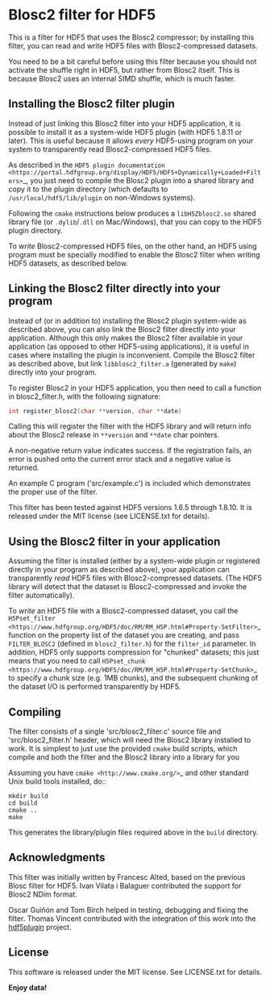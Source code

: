 # Blosc2 filter for HDF5

This is a filter for HDF5 that uses the Blosc2 compressor; by installing this
filter, you can read and write HDF5 files with Blosc2-compressed datasets.

You need to be a bit careful before using this filter because you
should not activate the shuffle right in HDF5, but rather from Blosc2
itself.  This is because Blosc2 uses an internal SIMD shuffle, which
is much faster.

## Installing the Blosc2 filter plugin

Instead of just linking this Blosc2 filter into your HDF5 application, it is possible to install
it as a system-wide HDF5 plugin (with HDF5 1.8.11 or later).  This is useful because it allows
*every* HDF5-using program on your system to transparently read Blosc2-compressed HDF5 files.

As described in the `HDF5 plugin documentation <https://portal.hdfgroup.org/display/HDF5/HDF5+Dynamically+Loaded+Filters>`_, you just need to compile the Blosc2 plugin into a shared library and
copy it to the plugin directory (which defaults to ``/usr/local/hdf5/lib/plugin`` on non-Windows systems).

Following the ``cmake`` instructions below produces a ``libH5Zblosc2.so`` shared library
file (or ``.dylib``/``.dll`` on Mac/Windows), that you can copy to the HDF5 plugin directory.

To *write* Blosc2-compressed HDF5 files, on the other hand, an HDF5 using program must be
specially modified to enable the Blosc2 filter when writing HDF5 datasets, as described below.


## Linking the Blosc2 filter directly into your program

Instead of (or in addition to) installing the Blosc2 plugin system-wide as
described above, you can also link the Blosc2 filter directly into your
application.  Although this only makes the Blosc2 filter available in
your application (as opposed to other HDF5-using applications), it
is useful in cases where installing the plugin is inconvenient.  Compile
the Blosc2 filter as described above, but link ``libblosc2_filter.a``
(generated by ``make``) directly into your program.

To register Blosc2 in your HDF5 application, you then need to call
a function in blosc2_filter.h, with the following signature:

```C
int register_blosc2(char **version, char **date)
```

Calling this will register the filter with the HDF5 library and will
return info about the Blosc2 release in `**version` and `**date`
char pointers.

A non-negative return value indicates success.  If the registration
fails, an error is pushed onto the current error stack and a negative
value is returned.

An example C program ('src/example.c') is included which demonstrates
the proper use of the filter.

This filter has been tested against HDF5 versions 1.6.5 through
1.8.10.  It is released under the MIT license (see LICENSE.txt for
details).

## Using the Blosc2 filter in your application

Assuming the filter is installed (either by a system-wide plugin or registered
directly in your program as described above), your application can transparently
*read* HDF5 files with Blosc2-compressed datasets.  (The HDF5 library will detect
that the dataset is Blosc2-compressed and invoke the filter automatically).

To *write* an HDF5 file with a Blosc2-compressed dataset, you call the
`H5Pset_filter <https://www.hdfgroup.org/HDF5/doc/RM/RM_H5P.html#Property-SetFilter>`_ function
on the property list of the dataset you are creating, and pass ``FILTER_BLOSC2``
(defined in ``blosc2_filter.h``) for the ``filter_id`` parameter.   In addition, HDF5
only supports compression for "chunked" datasets; this just means that you need to
call `H5Pset_chunk <https://www.hdfgroup.org/HDF5/doc/RM/RM_H5P.html#Property-SetChunk>`_ to
specify a chunk size (e.g. 1MB chunks), and the subsequent chunking of the dataset I/O
is performed transparently by HDF5.

## Compiling

The filter consists of a single 'src/blosc2_filter.c' source file and
'src/blosc2_filter.h' header, which will need the Blosc2 library
installed to work.   It is simplest to just use the provided ``cmake``
build scripts, which compile and both the filter and the Blosc2 library
into a library for you

Assuming you have `cmake <http://www.cmake.org/>`_ and other standard
Unix build tools installed, do::

    mkdir build
    cd build
    cmake ..
    make

This generates the library/plugin files required above in the ``build``
directory.

## Acknowledgments

This filter was initially written by Francesc Alted, based on the
previous Blosc filter for HDF5.  Ivan Vilata i Balaguer contributed
the support for Blosc2 NDim format.

Oscar Guiñón and Tom Birch helped in testing, debugging and fixing
the filter. Thomas Vincent contributed with the integration of this
work into the [hdf5plugin](https://hdf5plugin.readthedocs.io) project.

## License

This software is released under the MIT license.  See LICENSE.txt for
details.

  **Enjoy data!**
